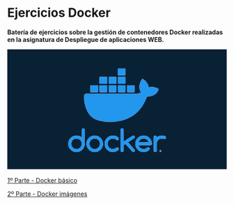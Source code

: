 # Ejercicios Docker



**Batería de ejercicios sobre la gestión de contenedores Docker realizadas en la asignatura de Despliegue de aplicaciones WEB.**

![image-20230119092455061](./assets/image-20230119092455061.png)

[1º Parte - Docker básico](/docker_basico/readme.md)

[2º Parte - Docker imágenes](/docker_imagenes/readme.md)



